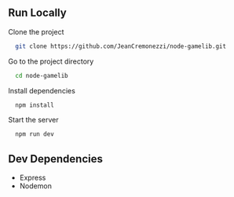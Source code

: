 
## Run Locally

Clone the project

```bash
  git clone https://github.com/JeanCremonezzi/node-gamelib.git
```

Go to the project directory

```bash
  cd node-gamelib
```

Install dependencies

```bash
  npm install
```

Start the server

```bash
  npm run dev
```


## Dev Dependencies

* Express
* Nodemon